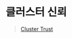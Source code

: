 # 클러스터 신뢰 

> [Cluster Trust](https://cloud.google.com/kubernetes-engine/docs/concepts/cluster-trust?hl=ko)